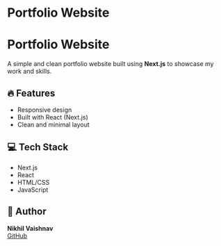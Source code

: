 # Portfolio Website
# Portfolio Website

A simple and clean portfolio website built using **Next.js** to showcase my work and skills.

## 🔥 Features

- Responsive design
- Built with React (Next.js)
- Clean and minimal layout

## 💻 Tech Stack

- Next.js
- React
- HTML/CSS
- JavaScript

## 👤 Author

**Nikhil Vaishnav**  
[GitHub](https://github.com/NikhilVaishnav-code)

